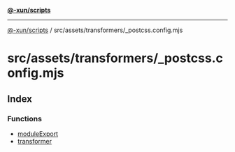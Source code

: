 [**@-xun/scripts**](../../../../README.md)

***

[@-xun/scripts](../../../../README.md) / src/assets/transformers/\_postcss.config.mjs

# src/assets/transformers/\_postcss.config.mjs

## Index

### Functions

- [moduleExport](functions/moduleExport.md)
- [transformer](functions/transformer.md)
